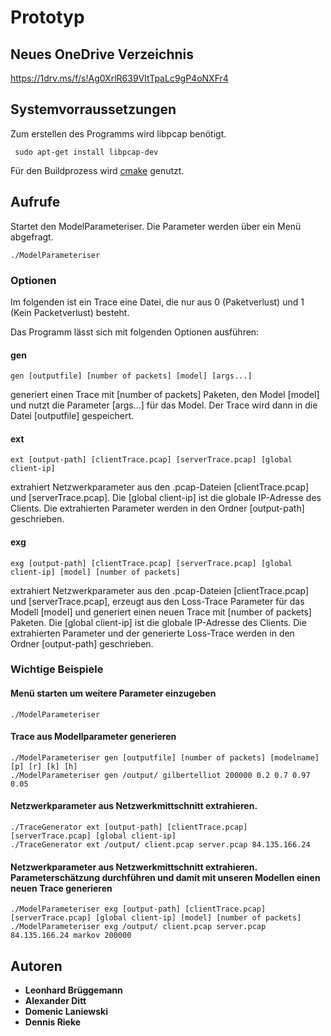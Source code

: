 # Prototyp
## Neues OneDrive Verzeichnis
https://1drv.ms/f/s!Ag0XrlR639VItTpaLc9gP4oNXFr4
## Systemvorraussetzungen
Zum erstellen des Programms wird libpcap benötigt.

```
 sudo apt-get install libpcap-dev
```

Für den Buildprozess wird [cmake](https://cmake.org/) genutzt.

## Aufrufe 
Startet den ModelParameteriser. Die Parameter werden über ein Menü abgefragt.
```
./ModelParameteriser 
```
### Optionen
Im folgenden ist ein Trace eine Datei, die nur aus 0 (Paketverlust) und 1 (Kein Packetverlust) besteht.

Das Programm lässt sich mit folgenden Optionen ausführen:
#### gen
```
gen [outputfile] [number of packets] [model] [args...]
```
generiert einen Trace mit [number of packets] Paketen, den Model [model] und nutzt die Parameter [args...] für das Model. Der Trace wird dann in die Datei [outputfile] gespeichert.

#### ext
```
ext [output-path] [clientTrace.pcap] [serverTrace.pcap] [global client-ip]
```
extrahiert Netzwerkparameter aus den .pcap-Dateien [clientTrace.pcap] und [serverTrace.pcap]. Die [global client-ip] ist die globale IP-Adresse des Clients. Die extrahierten Parameter werden in den Ordner [output-path] geschrieben.

#### exg
```
exg [output-path] [clientTrace.pcap] [serverTrace.pcap] [global client-ip] [model] [number of packets]
```
extrahiert Netzwerkparameter aus den .pcap-Dateien [clientTrace.pcap] und [serverTrace.pcap], erzeugt aus den Loss-Trace Parameter für das Modell [model] und generiert einen neuen Trace mit [number of packets] Paketen. Die [global client-ip] ist die globale IP-Adresse des Clients. Die extrahierten Parameter und der generierte Loss-Trace werden in den Ordner [output-path] geschrieben.

### Wichtige Beispiele
#### Menü starten um weitere Parameter einzugeben
```
./ModelParameteriser
```
#### Trace aus Modellparameter generieren
```
./ModelParameteriser gen [outputfile] [number of packets] [modelname] [p] [r] [k] [h]
./ModelParameteriser gen /output/ gilbertelliot 200000 0.2 0.7 0.97 0.05
```
#### Netzwerkparameter aus Netzwerkmittschnitt extrahieren.
```
./TraceGenerator ext [output-path] [clientTrace.pcap] [serverTrace.pcap] [global client-ip]
./TraceGenerator ext /output/ client.pcap server.pcap 84.135.166.24
```
#### Netzwerkparameter aus Netzwerkmittschnitt extrahieren. Parameterschätzung durchführen und damit mit unseren Modellen einen neuen Trace generieren
```
./ModelParameteriser exg [output-path] [clientTrace.pcap] [serverTrace.pcap] [global client-ip] [model] [number of packets]
./ModelParameteriser exg /output/ client.pcap server.pcap 84.135.166.24 markov 200000
```

## Autoren
* **Leonhard Brüggemann**
* **Alexander Ditt**
* **Domenic Laniewski**
* **Dennis Rieke** 
